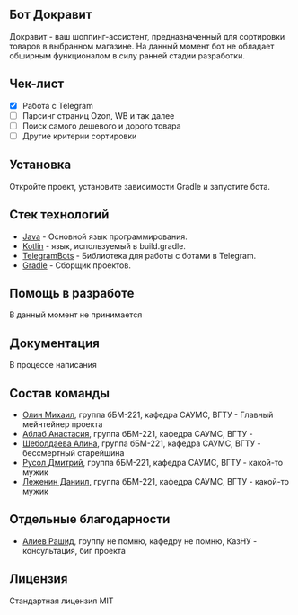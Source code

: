 ## Бот Докравит

Докравит - ваш шоппинг-ассистент, предназначенный для сортировки товаров в выбранном магазине.
На данный момент бот не обладает обширным функционалом в силу ранней стадии разработки.

## Чек-лист

- [X] Работа с Telegram
- [ ] Парсинг страниц Ozon, WB и так далее
- [ ] Поиск самого дешевого и дорого товара
- [ ] Другие критерии сортировки

## Установка

Откройте проект, установите зависимости Gradle и запустите бота.

## Стек технологий

* [Java](https://www.java.com/en/) - Основной язык программирования.
* [Kotlin](https://kotlinlang.org/) - язык, используемый в build.gradle.
* [TelegramBots](https://github.com/rubenlagus/TelegramBots) - Библиотека для работы с ботами в Telegram.
* [Gradle](https://gradle.org/) - Сборщик проектов.

## Помощь в разработе

В данный момент не принимается

## Документация

В процессе написания

## Состав команды

* [Олин Михаил](https://vk.com/cascade_of_stars), группа бБМ-221, кафедра САУМС, ВГТУ - Главный мейнтейнер проекта
* [Аблаб Анастасия](https://vk.com/id225851676), группа бБМ-221, кафедра САУМС, ВГТУ - 
* [Шеболдаева Алина](https://vk.com/trixeee), группа бБМ-221, кафедра САУМС, ВГТУ - бессмертный старейшина
* [Русол Дмитрий](https://vk.com/dm_rusol23), группа бБМ-221, кафедра САУМС, ВГТУ - какой-то мужик
* [Леженин Даниил](https://vk.com/id162934731), группа бБМ-221, кафедра САУМС, ВГТУ - какой-то мужик


## Отдельные благодарности

* [Алиев Рашид](https://github.com/gaearon), группу не помню, кафедру не помню, КазНУ - консультация, биг проекта


## Лицензия
Стандартная лицензия MIT